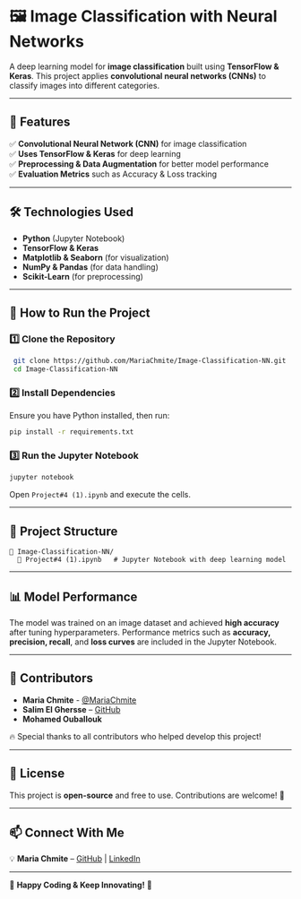 # 🖼️ Image Classification with Neural Networks

A deep learning model for **image classification** built using **TensorFlow & Keras**. This project applies **convolutional neural networks (CNNs)** to classify images into different categories.

---

## 📌 Features
✅ **Convolutional Neural Network (CNN)** for image classification  
✅ **Uses TensorFlow & Keras** for deep learning  
✅ **Preprocessing & Data Augmentation** for better model performance  
✅ **Evaluation Metrics** such as Accuracy & Loss tracking  

---

## 🛠 Technologies Used
- **Python** (Jupyter Notebook)
- **TensorFlow & Keras**
- **Matplotlib & Seaborn** (for visualization)
- **NumPy & Pandas** (for data handling)
- **Scikit-Learn** (for preprocessing)

---

## 🚀 How to Run the Project

### **1️⃣ Clone the Repository**
```sh
 git clone https://github.com/MariaChmite/Image-Classification-NN.git
 cd Image-Classification-NN
```

### **2️⃣ Install Dependencies**
Ensure you have Python installed, then run:
```sh
pip install -r requirements.txt
```

### **3️⃣ Run the Jupyter Notebook**
```sh
jupyter notebook
```
Open `Project#4 (1).ipynb` and execute the cells.

---

## 📂 Project Structure
```
📂 Image-Classification-NN/
  📜 Project#4 (1).ipynb   # Jupyter Notebook with deep learning model

```

---

## 📊 Model Performance
The model was trained on an image dataset and achieved **high accuracy** after tuning hyperparameters. Performance metrics such as **accuracy, precision, recall**, and **loss curves** are included in the Jupyter Notebook.

---

## 👥 Contributors
- **Maria Chmite** - [@MariaChmite](https://github.com/MariaChmite)
- **Salim El Ghersse** – [GitHub](https://github.com/SalimElGhersse)
- **Mohamed Ouballouk**


🔥 Special thanks to all contributors who helped develop this project!

---

## 📜 License
This project is **open-source** and free to use. Contributions are welcome! 🚀

---

## 📫 Connect With Me
💡 **Maria Chmite** – [GitHub](https://github.com/MariaChmite) | [LinkedIn](https://linkedin.com/in/maria-chmite)

---

🎉 **Happy Coding & Keep Innovating!** 🚀

